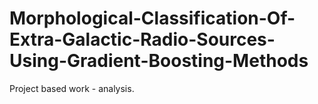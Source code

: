 # Morphological-Classification-Of-Extra-Galactic-Radio-Sources-Using-Gradient-Boosting-Methods
Project based work - analysis.
